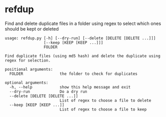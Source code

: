 # refdup
Find and delete duplicate files in a folder using regex to select which ones should be kept or deleted


```
usage: refdup.py [-h] [--dry-run] [--delete [DELETE [DELETE ...]]]
                 [--keep [KEEP [KEEP ...]]]
                 FOLDER

Find duplicate files (using md5 hash) and delete the duplicate using regex for selection.

positional arguments:
  FOLDER                the folder to check for duplicates

optional arguments:
  -h, --help            show this help message and exit
  --dry-run             Do a dry run
  --delete [DELETE [DELETE ...]]
                        List of regex to choose a file to delete
  --keep [KEEP [KEEP ...]]
                        List of regex to choose a file to keep
```
